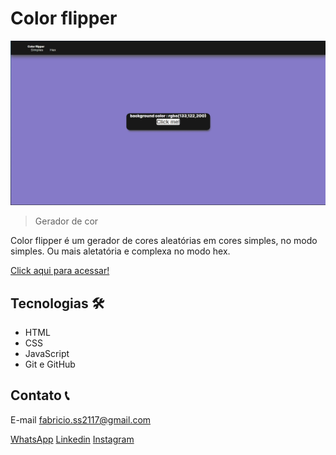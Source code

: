 # Color flipper

![Previw](preview.jpg)

>Gerador de cor

Color flipper é um gerador de cores aleatórias em cores simples, no modo simples. Ou mais aletatória e complexa no modo hex.

[Click aqui para acessar!](https://color-flipper-sable-one.vercel.app/)

## Tecnologias 🛠️
- HTML
- CSS
- JavaScript
- Git e GitHub

## Contato 📞

E-mail fabricio.ss2117@gmail.com

[WhatsApp](https://api.whatsapp.com/send?phone=5581983587510&text=Oi%2C%20Fabr%C3%ADcio.%20Eu%20vi%20seu%20portif%C3%B3lio%20e%20gostei%20muito%20do%20seu%20trabalho%2C%20gostaria%20de%20conversar%20contigo.)
[Linkedin](https://www.linkedin.com/in/fabricio-ss/)
[Instagram](https://www.instagram.com/fabricio_ss.dev/)

